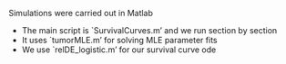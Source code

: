 Simulations were carried out in Matlab
- The main script is `SurvivalCurves.m’ and we run section by section
- It uses `tumorMLE.m’ for solving MLE parameter fits
- We use `relDE_logistic.m’ for our survival curve ode
